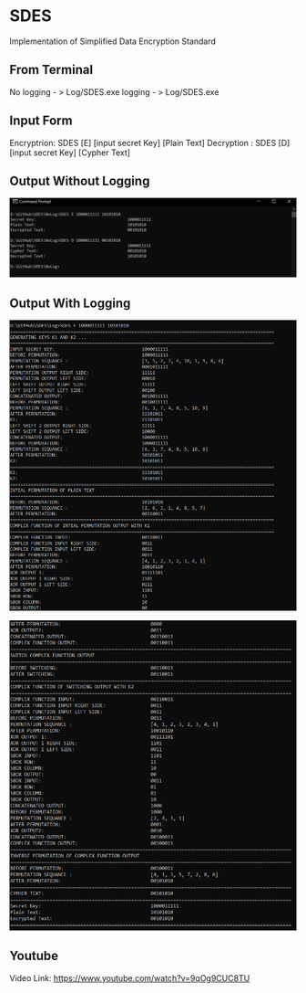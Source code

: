 # SDES
Implementation of Simplified Data Encryption Standard


## From Terminal
No logging - > Log/SDES.exe
logging    - > Log/SDES.exe

## Input Form
Encryptrion: SDES [E] [input secret Key] [Plain Text]
Decryption : SDES [D] [input secret Key] [Cypher Text]


## Output Without Logging
![alt text](img/NOLOG.PNG)

## Output With Logging
![alt text](img/LOG1.PNG)

![alt text](img/LOG2.PNG)

## Youtube
Video Link: https://www.youtube.com/watch?v=9qOg9CUC8TU
